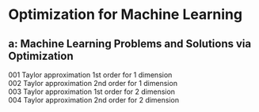 # Optimization for Machine Learning
## a: Machine Learning Problems and Solutions via Optimization
001 Taylor approximation 1st order for 1 dimension\
002 Taylor approximation 2nd order for 1 dimension\
003 Taylor approximation 1st order for 2 dimension\
004 Taylor approximation 2nd order for 2 dimension
